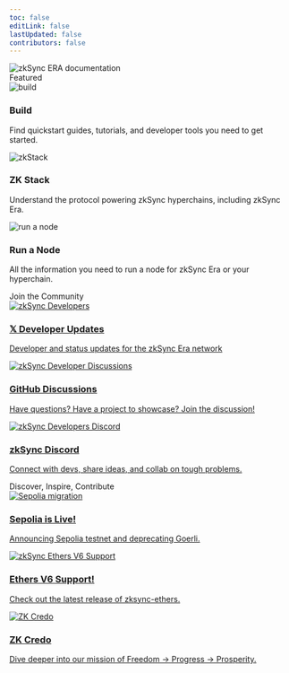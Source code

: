 ```yaml
---
toc: false
editLink: false
lastUpdated: false
contributors: false
---
```


<div>
  <div >
    <div class="landing">
      <div>
        <div class="hero-img">
          <img src="/full_logo_zksync-black.svg" alt="zkSync ERA documentation">
        </div>
      </div>
    </div>
  </div>
</div>

<div class="cards-heading">
   <span class="title-section">Featured</span>
</div>
<section>
  <div class="card-container">
    <RouterLink to="/build" class="card">
      <img src="/images/landing/build.png" alt="build">
      <div class="content">
        <h3>Build</h3>
        <p>Find quickstart guides, tutorials, and developer tools you need to get started.</p>
      </div>
    </RouterLink>
    <RouterLink to="/zk-stack" class="card">
      <img src="/images/landing/hyperchain.png" alt="zkStack">
      <div class="content">
        <h3>ZK Stack</h3>
        <p>Understand the protocol powering zkSync hyperchains, including zkSync Era.</p>
      </div>
    </RouterLink>
    <RouterLink to="/infra" class="card">
      <img src="/images/landing/run-a-node.png" alt="run a node">
      <div class="content">
        <h3>Run a Node</h3>
        <p>All the information you need to run a node for zkSync Era or your hyperchain.</p>
      </div>
    </RouterLink>
  </div>
</section>

<div class="cards-heading">
   <span class="title-section">Join the Community</span>
</div>

<section>
  <div class="card-container">
    <a target="_blank" rel="noopener noreferrer" href="https://twitter.com/zkSyncDevs" class="card">
      <img src="/images/landing/zkSyncDevs.png" alt="zkSync Developers">
      <div class="content">
        <h3>𝕏 Developer Updates</h3>
        <p>Developer and status updates for the zkSync Era network</p>
      </div>
    </a>
    <a target="_blank" rel="noopener noreferrer" href="https://github.com/zkSync-Community-Hub/zksync-developers/discussions" class="card">
      <img src="/images/landing/dev-dis.png" alt="zkSync Developer Discussions">
      <div class="content">
        <h3>GitHub Discussions</h3>
        <p>Have questions? Have a project to showcase? Join the discussion!</p>
      </div>
    </a>
    <a target="_blank" rel="noopener noreferrer" href="https://join.zksync.dev/" class="card">
      <img src="/images/landing/dev-discord.png" alt="zkSync Developers Discord">
      <div class="content">
        <h3>zkSync Discord</h3>
        <p>Connect with devs, share ideas, and collab on tough problems.</p>
      </div>
    </a>
  </div>
</section>

<div class="cards-heading">
   <span class="title-section">Discover, Inspire, Contribute</span>
</div>

<section>
  <div class="card-container">
    <a
      target="_blank"
      rel="noopener noreferrer"
      href="https://github.com/zkSync-Community-Hub/zksync-developers/discussions/228"
      class="card"
    >
      <img src="/images/landing/sepolia-migration.png" alt="Sepolia migration">
      <div class="content">
        <h3>Sepolia is Live!</h3>
        <p>Announcing Sepolia testnet and deprecating Goerli.</p>
      </div>
    </a>
    <a
      target="_blank"
      rel="noopener noreferrer"
      href="https://www.npmjs.com/package/zksync-ethers"
      class="card"
    >
      <img src="/images/landing/eth-6.png" alt="zkSync Ethers V6 Support">
      <div class="content">
        <h3>Ethers V6 Support!</h3>
        <p>Check out the latest release of zksync-ethers.</p>
      </div>
    </a>
    <a
      target="_blank"
      rel="noopener noreferrer"
      href="https://github.com/zksync/credo"
      class="card"
    >
      <img src="/images/landing/zk-credo.jpeg" alt="ZK Credo">
      <div class="content">
        <h3>ZK Credo</h3>
        <p>Dive deeper into our mission of Freedom → Progress → Prosperity.</p>
      </div>
    </a>
  </div>
</section>
